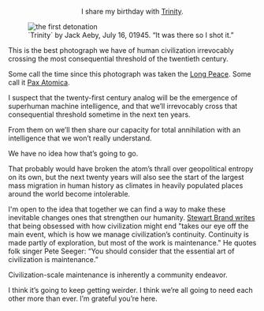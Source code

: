 
<p style="text-align: center;">I share my birthday with <a href="https://en.wikipedia.org/wiki/Trinity_(nuclear_test)">Trinity</a>.</p>

<figure>
  <img src="/hero-trinity.jpg" alt="the first detonation">
  <figcaption>`Trinity` by Jack Aeby, July 16, 01945. “It was there so I shot it.”</figcaption>
</figure>

This is the best photograph we have of human civilization irrevocably crossing the most consequential threshold of the twentieth century.

Some call the time since this photograph was taken the [Long Peace](https://en.wikipedia.org/wiki/Long_Peace). Some call it [Pax Atomica](https://en.wikipedia.org/wiki/Pax_Atomica). 

I suspect that the twenty-first century analog will be the emergence of superhuman machine intelligence, and that we’ll irrevocably cross that consequential threshold sometime in the next ten years.

From them on we’ll then share our capacity for total annihilation with an intelligence that we won’t really understand. 

We have no idea how that’s going to go.

That probably would have broken the atom’s thrall over geopolitical entropy on its own, but the next twenty years will also see the start of the largest mass migration in human history as climates in heavily populated places around the world become intolerable.

I'm open to the idea that together we can find a way to make these inevitable changes ones that strengthen our humanity. <a href="https://longnow.org/ideas/elements-of-a-durable-civilization/">Stewart Brand writes</a> that being obsessed with how civilization might end "takes our eye off the main event, which is how we manage civilization’s continuity. Continuity is made partly of exploration, but most of the work is maintenance." He quotes folk singer Pete Seeger: “You should consider that the essential art of civilization is maintenance.” 

Civilization-scale maintenance is inherently a community endeavor.

I think it’s going to keep getting weirder.  I think we’re all going to need each other more than ever. I’m grateful you’re here. 
